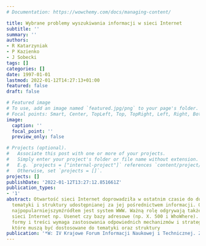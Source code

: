 ```yaml
---
# Documentation: https://wowchemy.com/docs/managing-content/

title: Wybrane problemy wyszukiwania informacji w sieci Internet
subtitle: ''
summary: ''
authors:
- R Katarzyniak
- P Kazienko
- J Sobecki
tags: []
categories: []
date: 1997-01-01
lastmod: 2022-01-12T14:27:13+01:00
featured: false
draft: false

# Featured image
# To use, add an image named `featured.jpg/png` to your page's folder.
# Focal points: Smart, Center, TopLeft, Top, TopRight, Left, Right, BottomLeft, Bottom, BottomRight.
image:
  caption: ''
  focal_point: ''
  preview_only: false

# Projects (optional).
#   Associate this post with one or more of your projects.
#   Simply enter your project's folder or file name without extension.
#   E.g. `projects = ["internal-project"]` references `content/project/deep-learning/index.md`.
#   Otherwise, set `projects = []`.
projects: []
publishDate: '2022-01-12T13:27:12.851661Z'
publication_types:
- '1'
abstract: Otwartość sieci Internet doprowadziła w ostatnim czasie do dużego zróżnicowania
  tematyki i struktury udostępnianej za jej pośrednictwem informacji. Obecnie jej
  najpopularniejszymźródłem jest system WWW. Ważną rolę odgrywają także inne usługi
  sieci Internet np. Usenet czy bazy adresowe (np. X. 500 i WhoWhere). Taka różnorodność
  formy i treści wymaga zastosowania odpowiednich mechanizmów i strategii wyszukiwawczych,
  które muszą być dostosowane do tematyki oraz struktury
publication: '*W: IV Krajowe Forum Informacji Naukowej i Technicznej. Zakopane*'
---
```

